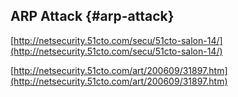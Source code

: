 ## ARP Attack {#arp-attack}

[http://netsecurity.51cto.com/secu/51cto-salon-14/](http://netsecurity.51cto.com/secu/51cto-salon-14/)

[http://netsecurity.51cto.com/art/200609/31897.htm](http://netsecurity.51cto.com/art/200609/31897.htm)